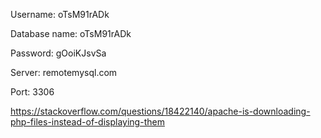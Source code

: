 Username: oTsM91rADk

Database name: oTsM91rADk

Password: gOoiKJsvSa

Server: remotemysql.com

Port: 3306

https://stackoverflow.com/questions/18422140/apache-is-downloading-php-files-instead-of-displaying-them
